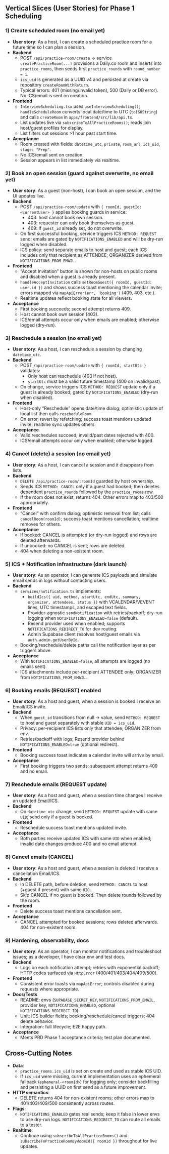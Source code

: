 ## Vertical Slices (User Stories) for Phase 1 Scheduling

### 1) Create scheduled room (no email yet)
- **User story**: As a host, I can create a scheduled practice room for a future time so I can plan a session.
- **Backend**
  - POST `/api/practice-room/create` → service `createPracticeRoom(...)` provisions a Daily.co room and inserts into `practice_rooms`, then seeds first `practice_rounds` with `round_number = 1`.
  - `ics_uid` is generated as a UUID v4 and persisted at create via repository `createRoomWithReturn`.
  - Typical errors: 401 (missing/invalid token), 500 (Daily or DB error). No ICS/email is sent on creation.
- **Frontend**
  - `InterviewScheduling.tsx` uses `useInterviewScheduling()`; `handleScheduleRoom` converts local date/time to UTC (`toISOString`) and calls `createRoom` in `apps/frontend/src/lib/api.ts`.
  - List updates live via `subscribeToAllPracticeRooms()`; reads join host/guest profiles for display.
  - List filters out sessions >1 hour past start time.
- **Acceptance**
  - Room created with fields: `datetime_utc`, `private`, `room_url`, `ics_uid`, `stage: "Prep"`.
  - No ICS/email sent on creation.
  - Session appears in list immediately via realtime.

### 2) Book an open session (guard against overwrite, no email yet)
- **User story**: As a guest (non-host), I can book an open session, and the UI updates live.
- **Backend**
  - POST `/api/practice-room/update` with `{ roomId, guestId: <currentUser> }` applies booking guards in service:
    - 403: host cannot book own session.
    - 403: requester can only book themselves as guest.
    - 409: if `guest_id` already set, do not overwrite.
  - On first successful booking, service triggers ICS `METHOD: REQUEST` send; emails are gated by `NOTIFICATIONS_ENABLED` and will be dry-run logged when disabled.
  - ICS policy: send separate emails to host and guest; each ICS includes only that recipient as ATTENDEE; ORGANIZER derived from `NOTIFICATIONS_FROM_EMAIL`.
- **Frontend**
  - “Accept Invitation” button is shown for non-hosts on public rooms and disabled when a guest is already present.
  - `handleAcceptInvitation` calls `setRoomGuest({ roomId, guestId: user.id })` and shows success toast mentioning the calendar invite; errors mapped via `mapApiError(err, 'booking')` (409, 403, etc.).
  - Realtime updates reflect booking state for all viewers.
- **Acceptance**
  - First booking succeeds; second attempt returns 409.
  - Host cannot book own session (403).
  - ICS/email attempts occur only when emails are enabled; otherwise logged (dry-run).

### 3) Reschedule a session (no email yet)
- **User story**: As a host, I can reschedule a session by changing `datetime_utc`.
- **Backend**
  - POST `/api/practice-room/update` with `{ roomId, startUtc }` validates:
    - Only host can reschedule (403 if not host).
    - `startUtc` must be a valid future timestamp (400 on invalid/past).
  - On change, service triggers ICS `METHOD: REQUEST` update only if a guest is already booked; gated by `NOTIFICATIONS_ENABLED` (dry-run when disabled).
- **Frontend**
  - Host-only “Reschedule” opens date/time dialog; optimistic update of local list then calls `rescheduleRoom`.
  - On error, revert by refetching; success toast mentions updated invite; realtime sync updates others.
- **Acceptance**
  - Valid reschedules succeed; invalid/past dates rejected with 400.
  - ICS/email attempts occur only when enabled; otherwise logged.

### 4) Cancel (delete) a session (no email yet)
- **User story**: As a host, I can cancel a session and it disappears from lists.
- **Backend**
  - `DELETE /api/practice-room/:roomId` guarded by host ownership.
  - Sends ICS `METHOD: CANCEL` only if a guest had booked; then deletes dependent `practice_rounds` followed by the `practice_rooms` row.
  - If the room does not exist, returns 404. Other errors map to 403/500 appropriately.
- **Frontend**
  - “Cancel” with confirm dialog; optimistic removal from list; calls `cancelRoom(roomId)`; success toast mentions cancellation; realtime removes for others.
- **Acceptance**
  - If booked: CANCEL is attempted (or dry-run logged) and rows are deleted afterwards.
  - If unbooked: no CANCEL is sent; rows are deleted.
  - 404 when deleting a non-existent room.

### 5) ICS + Notification infrastructure (dark launch)
- **User story**: As an operator, I can generate ICS payloads and simulate email sends in logs without contacting users.
- **Backend**
  - `services/notification.ts` implements:
    - `buildIcs({ uid, method, startUtc, endUtc, summary, organizer, attendees, status })` with VCALENDAR/VEVENT lines, UTC timestamps, and escaped text fields.
    - Provider-agnostic `sendNotification` with retries/backoff; dry-run logging when `NOTIFICATIONS_ENABLED=false` (default).
    - Resend provider used when enabled; supports `NOTIFICATIONS_REDIRECT_TO` for dev routing.
    - Admin Supabase client resolves host/guest emails via `auth.admin.getUserById`.
  - Booking/reschedule/delete paths call the notification layer as per triggers above.
- **Acceptance**
  - With `NOTIFICATIONS_ENABLED=false`, all attempts are logged (no emails sent).
  - ICS attachments include per-recipient ATTENDEE only; ORGANIZER from `NOTIFICATIONS_FROM_EMAIL`.

### 6) Booking emails (REQUEST) enabled
- **User story**: As a host and guest, when a session is booked I receive an Email/ICS invite.
- **Backend**
  - When `guest_id` transitions from null → value, send `METHOD: REQUEST` to host and guest separately with stable `UID = ics_uid`.
  - Privacy: per-recipient ICS lists only that attendee; ORGANIZER from env.
  - Retries/backoff with logs; Resend provider behind `NOTIFICATIONS_ENABLED=true` (optional redirect).
- **Frontend**
  - Booking success toast indicates a calendar invite will arrive by email.
- **Acceptance**
  - First booking triggers two sends; subsequent attempt returns 409 and no email.

### 7) Reschedule emails (REQUEST update)
- **User story**: As a host and guest, when a session time changes I receive an updated Email/ICS.
- **Backend**
  - On `datetime_utc` change, send `METHOD: REQUEST` update with same `UID`; send only if a guest is booked.
- **Frontend**
  - Reschedule success toast mentions updated invite.
- **Acceptance**
  - Both parties receive updated ICS with same `UID` when enabled; invalid date changes produce 400 and no email attempt.

### 8) Cancel emails (CANCEL)
- **User story**: As a host and guest, when a session is deleted I receive a cancellation Email/ICS.
- **Backend**
  - In DELETE path, before deletion, send `METHOD: CANCEL` to host (+guest if present) with same `UID`.
  - Skip CANCEL if no guest is booked. Then delete rounds followed by the room.
- **Frontend**
  - Delete success toast mentions cancellation sent.
- **Acceptance**
  - CANCEL attempted for booked sessions; rows deleted afterwards. 404 for non-existent room.

### 9) Hardening, observability, docs
- **User story**: As an operator, I can monitor notifications and troubleshoot issues; as a developer, I have clear env and test docs.
- **Backend**
  - Logs on each notification attempt; retries with exponential backoff; HTTP codes surfaced via `HttpError` (400/401/403/404/409/500).
- **Frontend**
  - Consistent error toasts via `mapApiError`; controls disabled during requests where appropriate.
- **Docs/Tests**
  - README: envs (`SUPABASE_SECRET_KEY`, `NOTIFICATIONS_FROM_EMAIL`, provider key, `NOTIFICATIONS_ENABLED`, optional `NOTIFICATIONS_REDIRECT_TO`).
  - Unit: ICS builder fields; booking/reschedule/cancel triggers; 404 delete behavior.
  - Integration: full lifecycle; E2E happy path.
- **Acceptance**
  - Meets PRD Phase 1 acceptance criteria; test plan documented.

## Cross-Cutting Notes
- **Data**:
  - `practice_rooms.ics_uid` is set on create and used as stable ICS UID.
  - If `ics_uid` were missing, current implementation uses an ephemeral fallback (`ephemeral-<roomId>`) for logging only; consider backfilling and persisting a UUID on first send as a future improvement.
- **HTTP semantics**:
  - DELETE returns 404 for non-existent rooms; other errors map to 401/403/409/500 consistently across routes.
- **Flags**:
  - `NOTIFICATIONS_ENABLED` gates real sends; keep it false in lower envs to use dry-run logs. `NOTIFICATIONS_REDIRECT_TO` can route all emails to a tester.
- **Realtime**:
  - Continue using `subscribeToAllPracticeRooms()` and `subscribeToPracticeRoomByRoomId({ roomId })` throughout for live updates.
